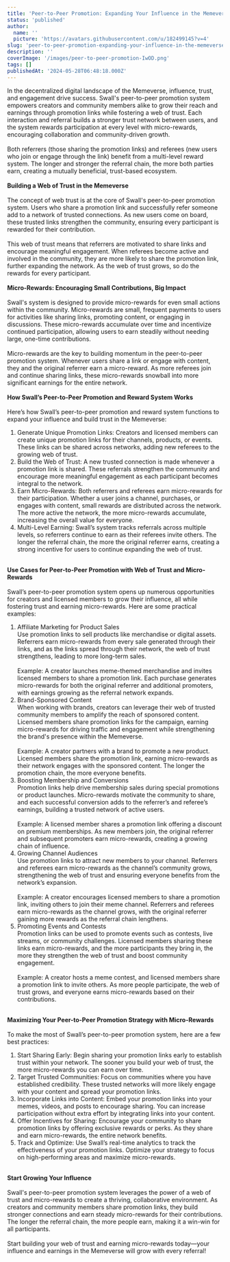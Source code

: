 ```yaml
---
title: 'Peer-to-Peer Promotion: Expanding Your Influence in the Memeverse with Web of Trust and Micro-Rewards'
status: 'published'
author:
  name: ''
  picture: 'https://avatars.githubusercontent.com/u/182499145?v=4'
slug: 'peer-to-peer-promotion-expanding-your-influence-in-the-memeverse-with-web-of-trust-and-micro-rewards'
description: ''
coverImage: '/images/peer-to-peer-promotion-IwOD.png'
tags: []
publishedAt: '2024-05-28T06:48:18.000Z'
---
```


In the decentralized digital landscape of the Memeverse, influence, trust, and engagement drive success. Swall's peer-to-peer promotion system empowers creators and community members alike to grow their reach and earnings through promotion links while fostering a web of trust. Each interaction and referral builds a stronger trust network between users, and the system rewards participation at every level with micro-rewards, encouraging collaboration and community-driven growth.\
 \
Both referrers (those sharing the promotion links) and referees (new users who join or engage through the link) benefit from a multi-level reward system. The longer and stronger the referral chain, the more both parties earn, creating a mutually beneficial, trust-based ecosystem.\
 \
**Building a Web of Trust in the Memeverse**\
 \
The concept of web trust is at the core of Swall's peer-to-peer promotion system. Users who share a promotion link and successfully refer someone add to a network of trusted connections. As new users come on board, these trusted links strengthen the community, ensuring every participant is rewarded for their contribution.\
 \
This web of trust means that referrers are motivated to share links and encourage meaningful engagement. When referees become active and involved in the community, they are more likely to share the promotion link, further expanding the network. As the web of trust grows, so do the rewards for every participant.\
 \
**Micro-Rewards: Encouraging Small Contributions, Big Impact**\
 \
Swall's system is designed to provide micro-rewards for even small actions within the community. Micro-rewards are small, frequent payments to users for activities like sharing links, promoting content, or engaging in discussions. These micro-rewards accumulate over time and incentivize continued participation, allowing users to earn steadily without needing large, one-time contributions.\
 \
Micro-rewards are the key to building momentum in the peer-to-peer promotion system. Whenever users share a link or engage with content, they and the original referrer earn a micro-reward. As more referees join and continue sharing links, these micro-rewards snowball into more significant earnings for the entire network.\
 \
**How Swall’s Peer-to-Peer Promotion and Reward System Works**\
 \
Here’s how Swall’s peer-to-peer promotion and reward system functions to expand your influence and build trust in the Memeverse:

1. Generate Unique Promotion Links: Creators and licensed members can create unique promotion links for their channels, products, or events. These links can be shared across networks, adding new referees to the growing web of trust.
2. Build the Web of Trust: A new trusted connection is made whenever a promotion link is shared. These referrals strengthen the community and encourage more meaningful engagement as each participant becomes integral to the network.
3. Earn Micro-Rewards: Both referrers and referees earn micro-rewards for their participation. Whether a user joins a channel, purchases, or engages with content, small rewards are distributed across the network. The more active the network, the more micro-rewards accumulate, increasing the overall value for everyone.
4. Multi-Level Earning: Swall’s system tracks referrals across multiple levels, so referrers continue to earn as their referees invite others. The longer the referral chain, the more the original referrer earns, creating a strong incentive for users to continue expanding the web of trust.

\
**Use Cases for Peer-to-Peer Promotion with Web of Trust and Micro-Rewards**\
 \
Swall’s peer-to-peer promotion system opens up numerous opportunities for creators and licensed members to grow their influence, all while fostering trust and earning micro-rewards. Here are some practical examples:

1. Affiliate Marketing for Product Sales\
   Use promotion links to sell products like merchandise or digital assets. Referrers earn micro-rewards from every sale generated through their links, and as the links spread through their network, the web of trust strengthens, leading to more long-term sales.\
    \
   Example: A creator launches meme-themed merchandise and invites licensed members to share a promotion link. Each purchase generates micro-rewards for both the original referrer and additional promoters, with earnings growing as the referral network expands.
2. Brand-Sponsored Content\
   When working with brands, creators can leverage their web of trusted community members to amplify the reach of sponsored content. Licensed members share promotion links for the campaign, earning micro-rewards for driving traffic and engagement while strengthening the brand's presence within the Memeverse.\
    \
   Example: A creator partners with a brand to promote a new product. Licensed members share the promotion link, earning micro-rewards as their network engages with the sponsored content. The longer the promotion chain, the more everyone benefits.
3. Boosting Membership and Conversions\
   Promotion links help drive membership sales during special promotions or product launches. Micro-rewards motivate the community to share, and each successful conversion adds to the referrer’s and referee’s earnings, building a trusted network of active users.\
    \
   Example: A licensed member shares a promotion link offering a discount on premium memberships. As new members join, the original referrer and subsequent promoters earn micro-rewards, creating a growing chain of influence.
4. Growing Channel Audiences\
   Use promotion links to attract new members to your channel. Referrers and referees earn micro-rewards as the channel’s community grows, strengthening the web of trust and ensuring everyone benefits from the network’s expansion.\
    \
   Example: A creator encourages licensed members to share a promotion link, inviting others to join their meme channel. Referrers and referees earn micro-rewards as the channel grows, with the original referrer gaining more rewards as the referral chain lengthens.
5. Promoting Events and Contests\
   Promotion links can be used to promote events such as contests, live streams, or community challenges. Licensed members sharing these links earn micro-rewards, and the more participants they bring in, the more they strengthen the web of trust and boost community engagement.\
    \
   Example: A creator hosts a meme contest, and licensed members share a promotion link to invite others. As more people participate, the web of trust grows, and everyone earns micro-rewards based on their contributions.

\
**Maximizing Your Peer-to-Peer Promotion Strategy with Micro-Rewards**\
 \
To make the most of Swall’s peer-to-peer promotion system, here are a few best practices:

1. Start Sharing Early: Begin sharing your promotion links early to establish trust within your network. The sooner you build your web of trust, the more micro-rewards you can earn over time.
2. Target Trusted Communities: Focus on communities where you have established credibility. These trusted networks will more likely engage with your content and spread your promotion links.
3. Incorporate Links into Content: Embed your promotion links into your memes, videos, and posts to encourage sharing. You can increase participation without extra effort by integrating links into your content.
4. Offer Incentives for Sharing: Encourage your community to share promotion links by offering exclusive rewards or perks. As they share and earn micro-rewards, the entire network benefits.
5. Track and Optimize: Use Swall’s real-time analytics to track the effectiveness of your promotion links. Optimize your strategy to focus on high-performing areas and maximize micro-rewards.

\
**Start Growing Your Influence**\
\
Swall's peer-to-peer promotion system leverages the power of a web of trust and micro-rewards to create a thriving, collaborative environment. As creators and community members share promotion links, they build stronger connections and earn steady micro-rewards for their contributions. The longer the referral chain, the more people earn, making it a win-win for all participants.\
 \
Start building your web of trust and earning micro-rewards today—your influence and earnings in the Memeverse will grow with every referral!